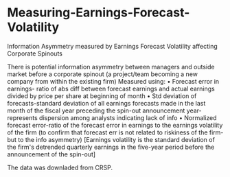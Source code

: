 # Measuring-Earnings-Forecast-Volatility
Information Asymmetry measured by Earnings Forecast Volatility affecting Corporate Spinouts 

There is potential information asymmetry between managers and outside market before a corporate spinout (a project/team becoming a new company from within the existing firm)
Measured using:
•	Forecast error in earnings- ratio of abs diff between forecast earnings and actual earnings divided by price per share at beginning of month 
•	Std deviation of forecasts-standard deviation of all earnings forecasts made in the last month of the fiscal year preceding the spin-out announcement year- represents dispersion among analysts indicating lack of info
•	Normalized forecast error-ratio of the forecast error in earnings to the earnings volatility of the firm (to confirm that forecast err is not related to riskiness of the firm- but to the info asymmetry) [Earnings volatility is the standard deviation of the firm's detrended quarterly earnings in the five-year period before the announcement of the spin-out]

The data was downladed from CRSP.
